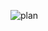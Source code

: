 ![plan](https://user-images.githubusercontent.com/121173541/209409529-742c0a67-bec1-4b2e-8b17-6eea294c5bde.png)
